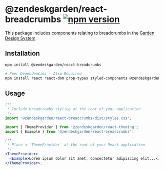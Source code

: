 # @zendeskgarden/react-breadcrumbs [![npm version](https://img.shields.io/npm/v/@zendeskgarden/react-breadcrumbs.svg?style=flat-square)](https://www.npmjs.com/package/@zendeskgarden/react-breadcrumbs)

This package includes components relating to breadcrumbs in the
[Garden Design System](https://zendeskgarden.github.io/).

## Installation

```sh
npm install @zendeskgarden/react-breadcrumbs

# Peer Dependencies - Also Required
npm install react react-dom prop-types styled-components @zendeskgarden/react-theming
```

## Usage

```jsx static
/**
 * Include breadcrumbs styling at the root of your application
 */
import '@zendeskgarden/react-breadcrumbs/dist/styles.css';

import { ThemeProvider } from '@zendeskgarden/react-theming';
import { Example } from '@zendeskgarden/react-breadcrumbs';

/**
 * Place a `ThemeProvider` at the root of your React application
 */
<ThemeProvider>
  <Example>Lorem ipsum dolor sit amet, consectetur adipiscing elit...</Example>;
</ThemeProvider>;
```

<!--
  TODO:

  * [ ] Add breadcrumbs to root README table.
  * [ ] Add breadcrumbs to demo `index.html`.
  * [ ] Delete this comment block.
-->
